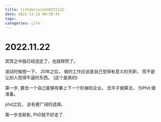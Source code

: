 ```yaml
---
title: lifedecision20221122
date: 2022-11-22 00:58:41
tags:
categories: Life
---
```

# 2022.11.22 









冥冥之中路已经选定了，也就释然了。

<!-- 高考的错过，
7年后弥补回来了。

希波克拉底誓言。

不为了钱而工作，
用自己的能力救死扶伤，
真好。 -->

波动时候想一下，
20年之后，
做的工作应该是自己觉得有意义的天职，
而不是让别人觉得牛逼的东西。
(这个是真的)

第一步,
要去一个自己能够有攀上下一个阶梯的企业。
去华子做算法，
为Phd.做准备。

phd之后，
会有更广阔的选择。

第一步去联影,
PhD就不好走了.